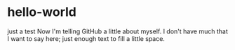 # hello-world
just a test
Now I'm telling GitHub a little about myself. I don't have much that I want to say here; just enough text to fill a little space.
